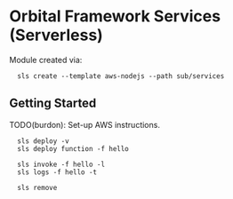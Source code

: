 # Orbital Framework Services (Serverless)

Module created via:

~~~~
  sls create --template aws-nodejs --path sub/services
~~~~

## Getting Started

TODO(burdon): Set-up AWS instructions.

~~~~
  sls deploy -v
  sls deploy function -f hello

  sls invoke -f hello -l
  sls logs -f hello -t

  sls remove
~~~~

